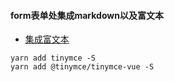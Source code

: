 #### form表单处集成markdown以及富文本

+ [集成富文本](https://blog.csdn.net/liub37/article/details/83310879)
```shell script
yarn add tinymce -S
yarn add @tinymce/tinymce-vue -S
```
